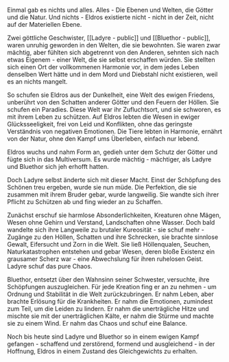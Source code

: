 Einmal gab es nichts und alles. Alles - Die Ebenen und Welten, die Götter und die Natur. Und nichts - Eldros existierte nicht - nicht in der Zeit, nicht auf der Materiellen Ebene.

Zwei göttliche Geschwister, [[Ladyre - public]] und [[Bluethor - public]], waren unruhig geworden in den Welten, die sie bewohnten. Sie waren zwar mächtig, aber fühlten sich abgetrennt von den Anderen, sehnten sich nach etwas Eigenem - einer Welt, die sie selbst erschaffen würden. Sie stellten sich einen Ort der vollkommenen Harmonie vor, in dem jedes Leben denselben Wert hätte und in dem Mord und Diebstahl nicht existieren, weil es an nichts mangelt.

So schufen sie Eldros aus der Dunkelheit, eine Welt des ewigen Friedens, unberührt von den Schatten anderer Götter und den Feuern der Höllen. Sie schufen ein Paradies. Diese Welt war ihr Zufluchtsort, und sie schworen, es mit ihrem Leben zu schützen. Auf Eldros lebten die Wesen in ewiger Glücksseeligkeit, frei von Leid und Konflikten, ohne das geringste Verständnis von negativen Emotionen. Die Tiere lebten in Harmonie, ernährt von der Natur, ohne den Kampf ums Überleben, einfach nur lebend.

Eldros wuchs und nahm Form an, gedieh unter dem Schutz der Götter und fügte sich in das Multiversum. Es wurde mächtig - mächtiger, als Ladyre und Bluethor sich jeh erhofft hatten.

Doch Ladyre selbst änderte sich mit dieser Macht. Einst der Schöpfung des Schönen treu ergeben, wurde sie nun müde. Die Perfektion, die sie zusammen mit ihrem Bruder gebar, wurde langweilig. Sie wandte sich ihrer Pflicht zu Schützen ab und fing wieder an zu Schaffen.

Zunächst erschuf sie harmlose Absonderlichkeiten, Kreaturen ohne Mägen, Wesen ohne Gehirn und Verstand, Landschaften ohne Wasser. Doch  bald wandelte sich ihre Langweile zu brutaler Kureosität - sie schuf mehr - Zugänge zu den Höllen, Schatten und ihre Schrecken, sie brachte sinnlose Gewalt, Eifersucht und Zorn in die Welt. Sie ließ Höllenqualen, Seuchen, Naturkatastrophen entstehen und gebar Wesen, deren bloße Existenz ein grausamer Scherz war - eine Abwechslung für ihren ruhelosen Geist.
Ladyre schuf das pure Chaos.

Bluethor, entsetzt über den Wahnsinn seiner Schwester, versuchte, ihre Schöpfungen auszugleichen. Für jede Kreation fing er an zu nehmen - um Ordnung und Stabilität in die Welt zurückzubringen.
Er nahm Leben, aber brachte Erlösung für die Krankheiten. Er nahm die Emotionen, zumindest zum Teil, um die Leiden zu lindern. Er nahm die unerträgliche Hitze und mischte sie mit der unerträglichen Kälte, er nahm die Stürme und machte sie zu einem Wind.
Er nahm das Chaos und schuf eine Balance.

Noch bis heute sind Ladyre und Bluethor so in einem ewigen Kampf gefangen - schaffend und zerstörend, formend und ausgleichend - in der Hoffnung, Eldros in einem Zustand des Gleichgewichts zu erhalten.